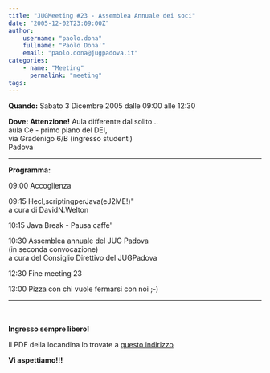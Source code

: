 ```yaml
---
title: "JUGMeeting #23 - Assemblea Annuale dei soci"
date: "2005-12-02T23:09:00Z"
author:
    username: "paolo.dona"
    fullname: "Paolo Dona'"
    email: "paolo.dona@jugpadova.it"
categories:
    - name: "Meeting"
      permalink: "meeting"
tags:
---
```


**Quando:** Sabato 3 Dicembre 2005 dalle 09:00 alle 12:30

**Dove: Attenzione!** Aula differente dal solito...\
aula Ce - primo piano del DEI,\
via Gradenigo 6/B (ingresso studenti)\
Padova

  ---------------- ----------------------------------------------
  **Programma:**   

  09:00            Accoglienza

  09:15            Hecl,scriptingperJava(eJ2ME!)\"\
                   a cura di DavidN.Welton

  10:15            Java Break - Pausa caffe'

  10:30            Assemblea annuale del JUG Padova\
                   (in seconda convocazione)\
                   a cura del Consiglio Direttivo del JUGPadova

  12:30            Fine meeting 23

  13:00            Pizza con chi vuole fermarsi con noi ;-)
  ---------------- ----------------------------------------------

<br />\
**Ingresso sempre libero!**

Il PDF della locandina lo trovate a [questo
indirizzo](http://www.dei.unipd.it/~ieeesb/JUG_Vol/JUGmeeting23.pdf)

**Vi aspettiamo!!!**
